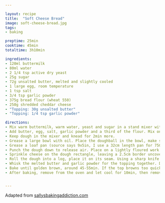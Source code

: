 ```yaml
---

layout: recipe
title:  "Soft Cheese Bread"
image: soft-cheese-bread.jpg
tags: 
- baking

preptime: 25min
cooktime: 45min
totaltime: 3h10min

ingredients:
- 120ml buttermilk
- 80ml water
- 2 1/4 tsp active dry yeast
- 25g sugar
- 72g unsalted butter, melted and slightly cooled
- 1 large egg, room temperature
- 1 tsp salt
- 3/4 tsp garlic powder
- 375g bread flour (wheat 550)
- 250g shredded cheddar cheese
- "Topping: 30g unsalted butter"
- "Topping: 1/4 tsp garlic powder"

directions:
- Mix warm buttermilk, warm water, yeast and sugar in a stand mixer with dough hook. Cover and let sit for 5min.
- Add butter, egg, salt, garlic powder and a third of the flour. Mix on low speed for around 30s, scrape down the sides of the bowl, add remaining flour. Mix on medium speed until dough comes together and pulls from the sides, around 2min. 
- Keep dough in the mixer and knead for 2min more.
- Grease a large bowl with oil. Place the doughball in the bowl, make sure all sides are coated in oil. Cover and let rise in a warm environment for 1-2h or until doubled in size. 
- Grease a loaf pan (source says 9x5in, I use a 32cm length pan for 750g loafs)
- Punch the dough down to release air. Place on a lightly floured work surface and roll into a rectangle roughly at 23x38cm or 9x15in.
- Sprinkle cheese on the dough rectangle, leaving a 2.5cm border uncovered.
- Roll the dough into a log, place it on its seam. Using a sharp knife cut the log in half lengthwise, then twist the two parts together. You usually lose some cheese in the process, that is normal. Place in the loaf pan and cover. Let rest for 30min, let the oven preheat to 180°C during that time.
- Whisk the melted butter and garlic powder for the topping together. Drizzle or brush on top of the dough. 
- Bake until golden brown, around 45-55min. If the top browns too quickly, put aluminum foil on top.
- After baking, remove from the oven and let cool for 10min, then remove from the loaf pan and let cool on a wire rack.


---
```


Adapted from [sallysbakingaddiction.com](https://sallysbakingaddiction.com/homemade-cheese-bread/)